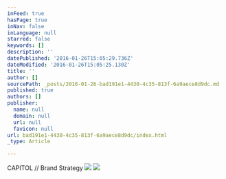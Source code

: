 ```yaml
---
inFeed: true
hasPage: true
inNav: false
inLanguage: null
starred: false
keywords: []
description: ''
datePublished: '2016-01-26T15:05:29.736Z'
dateModified: '2016-01-26T15:05:25.130Z'
title: ''
author: []
sourcePath: _posts/2016-01-26-bad191e1-4430-4c35-813f-6a9aece8d9dc.md
published: true
authors: []
publisher:
  name: null
  domain: null
  url: null
  favicon: null
url: bad191e1-4430-4c35-813f-6a9aece8d9dc/index.html
_type: Article

---
```

CAPITOL // Brand Strategy
![](https://the-grid-user-content.s3-us-west-2.amazonaws.com/a729ed29-b16c-48d2-9ded-0d7297f17833.jpg)
![](https://the-grid-user-content.s3-us-west-2.amazonaws.com/67939ac1-3295-4bd3-9e7e-be082b70e7b6.jpg)